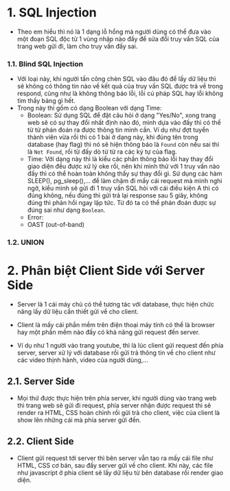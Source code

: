 # 1. SQL Injection
- Theo em hiểu thì nó là 1 dạng lỗ hổng mà người dùng có thể đưa vào một đoạn SQL độc từ 1 vùng nhập nào đấy để sửa đổi truy vấn SQL của trang web gửi đi, làm cho truy vấn đấy sai.

### 1.1. Blind SQL Injection
- Với loại này, khi người tấn công chèn SQL vào đâu đó để lấy dữ liệu thì sẽ không có thông tin nào về kết quả của truy vấn SQL được trả về trong respond, cũng như là không thông báo lỗi, lỗi cú pháp SQL hay lỗi không tìm thấy bảng gì hết.
- Trong này thì gồm có dạng Boolean với dạng Time:
  + Boolean: Sử dụng SQL để đặt câu hỏi ở dạng "Yes/No", xong trang web sẽ có sự thay đổi nhất định nào đó, mình dựa vào đấy thì có thể từ từ phán đoán ra được thông tin mình cần. Ví dụ như đợt tuyển thành viên vừa rồi thì có 1 bài ở dạng này, khi đúng tên trong database (hay flag) thì nó sẽ hiện thông báo là `Found` còn nếu sai thì là `Not Found`, rồi từ đấy dò từ từ ra các ký tự của flag.
  + Time: Với dạng này thì là kiểu các phần thông báo lỗi hay thay đổi giao diện đều được xử lý oke rồi, nên khi mình thử với 1 truy vấn nào đấy thì có thể hoàn toàn không thấy sự thay đổi gì. Sử dụng các hàm SLEEP(), pg_sleep(),... để làm chậm đi mấy cái request mà mình nghi ngờ, kiểu mình sẽ gửi đi 1 truy vấn SQL hỏi với cái điều kiện A thì có đúng không, nếu đúng thì gửi trả lại response sau 5 giây, không đúng thì phản hồi ngay lập tức. Từ đó ta có thể phán đoán được sự đúng sai như dạng `Boolean`.
  + Error:
  + OAST (out-of-band)

### 1.2. UNION




# 2. Phân biệt Client Side với Server Side
- Server là 1 cái máy chủ có thể tương tác với database, thực hiện chức năng lấy dữ liệu cần thiết gửi về cho client.

- Client là mấy cái phần mềm trên điện thoại máy tính có thể là browser hay một phần mềm nào đấy có khả năng gửi request đến server.

- Ví dụ như 1 người vào trang youtube, thì là lúc client gửi request đến phía server, server xử lý với database rồi gửi trả thông tin về cho client như các video thịnh hành, video của người dùng,...

## 2.1. Server Side
- Mọi thứ được thực hiện trên phía server, khi người dùng vào trang web thì trang web sẽ gửi đi request, phía server nhận được request thì sẽ render ra HTML, CSS hoàn chỉnh rồi gửi trả cho client, việc của client là show lên những cái mà phía server gửi đến.

## 2.2. Client Side
- Client gửi request tới server thì bên server vẫn tạo ra mấy cái file như HTML, CSS cơ bản, sau đấy server gửi về cho client. Khi này, các file như javascript ở phía client sẽ lấy dữ liệu từ bên database rồi render giao diện.
